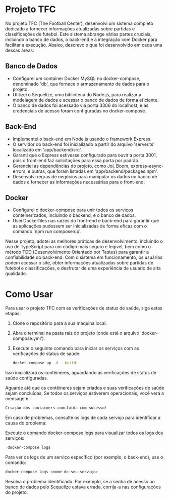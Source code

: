# Projeto TFC

No projeto TFC (The Football Center), desenvolvi um sistema completo dedicado a fornecer informações atualizadas sobre partidas e classificações de futebol. Este sistema abrange várias partes cruciais, incluindo o banco de dados, o back-end e a integração com Docker para facilitar a execução. Abaixo, descrevo o que foi desenvolvido em cada uma dessas áreas:

## Banco de Dados

- Configurei um container Docker MySQL no docker-compose, denominado 'db', que fornece o armazenamento de dados para o projeto.
- Utilizei o Sequelize, uma biblioteca do Node.js, para realizar a modelagem de dados e acessar o banco de dados de forma eficiente.
- O banco de dados foi acessado via porta 3306 do localhost, e as credenciais de acesso foram configuradas no docker-compose.

## Back-End

- Implementei o back-end em Node.js usando o framework Express.
- O servidor do back-end foi inicializado a partir do arquivo 'server.ts' localizado em 'app/backend/src'.
- Garanti que o Express estivesse configurado para ouvir a porta 3001, pois o front-end faz solicitações para essa porta por padrão.
- Gerenciei as dependências do projeto, como Joi, Boom, express-async-errors, e outras, que foram listadas em 'app/backend/packages.npm'.
- Desenvolvi regras de negócios para manipular os dados no banco de dados e fornecer as informações necessárias para o front-end.

## Docker

- Configurei o docker-compose para unir todos os serviços conteinerizados, incluindo o backend, e o banco de dados.
- Usei Dockerfiles nas raízes do front-end e back-end para garantir que as aplicações pudessem ser inicializadas de forma eficaz com o comando 'npm run compose:up'.

Nesse projeto, adotei as melhores práticas de desenvolvimento, incluindo o uso de TypeScript para um código mais seguro e legível, bem como o método TDD (Desenvolvimento Orientado por Testes) para garantir a confiabilidade do back-end. Com o sistema em funcionamento, os usuários podem acessar o site, obter informações atualizadas sobre partidas de futebol e classificações, e desfrutar de uma experiência de usuário de alta qualidade.

# Como Usar

Para usar o projeto TFC com as verificações de status de saúde, siga estas etapas:

1. Clone o repositório para a sua máquina local.

2. Abra o terminal na pasta raiz do projeto (onde está o arquivo 'docker-compose.yml').

3. Execute o seguinte comando para iniciar os serviços com as verificações de status de saúde:

   ```bash
   docker-compose up -d --build
   ```
Isso inicializará os contêineres, aguardando as verificações de status de saúde configuradas.

Aguarde até que os contêineres sejam criados e suas verificações de saúde sejam concluídas. Se todos os serviços estiverem operacionais, você verá a mensagem:

  ```bash
  Criação dos containers concluída com sucesso!
  ```

Em caso de problemas, consulte os logs de cada serviço para identificar a causa do problema:

Execute o comando docker-compose logs para visualizar todos os logs dos serviços:

 ```bash
  docker-compose logs
  ```
Para ver os logs de um serviço específico (por exemplo, o back-end), use o comando:

  ```bash
  docker-compose logs <nome-do-seu-serviço>
  ```
Resolva o problema identificado. Por exemplo, se a senha de acesso ao banco de dados pelo Sequelize estava errada, corrija-a nas configurações do projeto.
